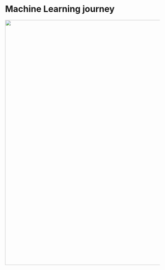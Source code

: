 # Machine Learning journey

<img src="https://user-images.githubusercontent.com/97141979/170573669-b2b3f132-4d94-4f4a-a55f-5a14551db165.png " width="600" height="800">

